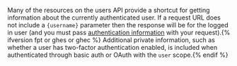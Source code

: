 Many of the resources on the users API provide a shortcut for getting information about the currently authenticated user. If a request URL does not include a `{username}` parameter then the response will be for the logged in user (and you must pass [authentication information](/rest/overview/resources-in-the-rest-api#authentication) with your request).{% ifversion fpt or ghes or ghec %} Additional private information, such as whether a user has two-factor authentication enabled, is included when authenticated through basic auth or OAuth with the `user` scope.{% endif %}